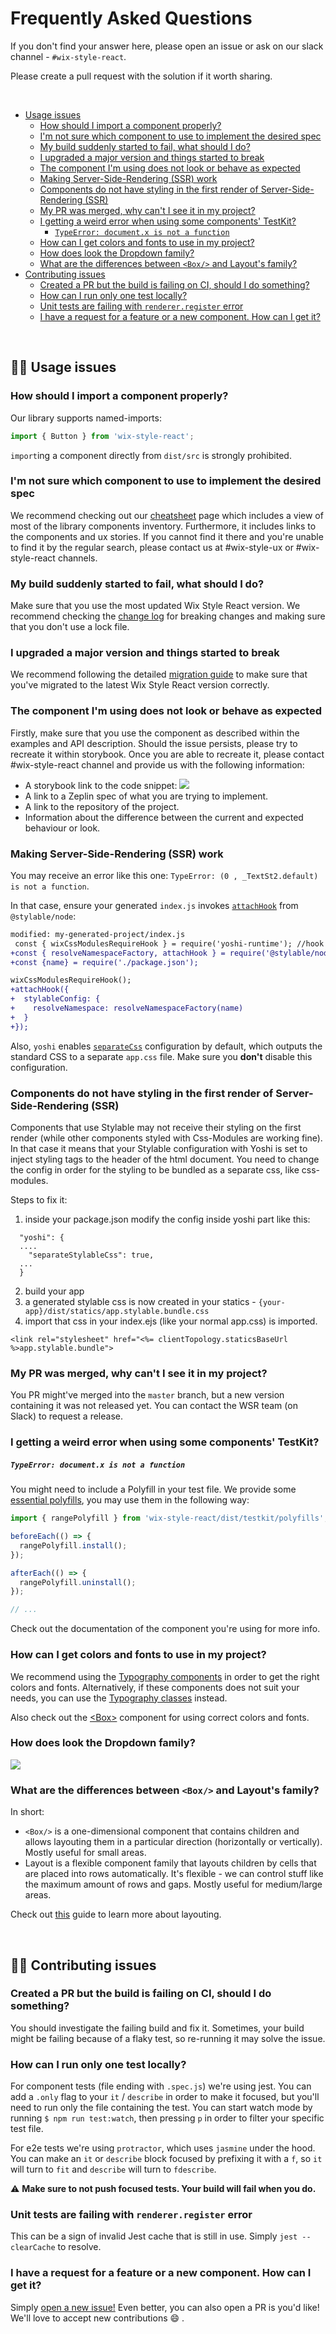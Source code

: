# Frequently Asked Questions

If you don't find your answer here, please open an issue or ask on our slack channel -
`#wix-style-react`.

Please create a pull request with the solution if it worth sharing.

<br/>

- [Usage issues](#%f0%9f%91%a8%e2%80%8d%f0%9f%8f%ab-usage-issues)
  - [How should I import a component properly?](#how-should-i-import-a-component-properly)
  - [I'm not sure which component to use to implement the desired spec](#i'm-not-sure-which-component-to-use-to-implement-the-desired-spec)
  - [My build suddenly started to fail, what should I do?](#my-build-suddenly-started-to-fail,-what-should-i-do?)
  - [I upgraded a major version and things started to break](#i-upgraded-a-major-version-and-things-started-to-break)
  - [The component I'm using does not look or behave as expected](#the-component-i'm-using-does-not-look-or-behave-as-expected)
  - [Making Server-Side-Rendering (SSR) work](#making-server-side-rendering-ssr-work)
  - [Components do not have styling in the first render of Server-Side-Rendering (SSR)](#components-do-not-have-styling-in-the-first-render-of-server-side-rendering-ssr)
  - [My PR was merged, why can't I see it in my project?](#my-pr-was-merged-why-cant-i-see-it-in-my-project)
  - [I getting a weird error when using some components' TestKit?](#i-getting-a-weird-error-when-using-some-components-testkit)
    - [`TypeError: document.x is not a function`](#typeerror-documentx-is-not-a-function)
  - [How can I get colors and fonts to use in my project?](#how-can-i-get-colors-and-fonts-to-use-in-my-project)
  - [How does look the Dropdown family?](#how-does-look-the-dropdown-family)
  - [What are the differences between `<Box/>` and Layout's family?](#what-are-the-differences-between-box-and-layouts-family)
- [Contributing issues](#%f0%9f%92%81%e2%80%8d%e2%99%82%ef%b8%8f-contributing-issues)
  - [Created a PR but the build is failing on CI, should I do something?](#created-a-pr-but-the-build-is-failing-on-ci-should-i-do-something)
  - [How can I run only one test locally?](#how-can-i-run-only-one-test-locally)
  - [Unit tests are failing with `renderer.register` error](#unit-tests-are-failing-with-rendererregister-error)
  - [I have a request for a feature or a new component. How can I get it?](#i-have-a-request-for-a-feature-or-a-new-component-how-can-i-get-it)

<br/>

## 👨‍🏫 Usage issues

### How should I import a component properly?

Our library supports named-imports:

```js
import { Button } from 'wix-style-react';
```

`import`ing a component directly from `dist/src` is strongly prohibited.

### I'm not sure which component to use to implement the desired spec
We recommend checking out our [cheatsheet](https://www.wix-style-react.com/?path=/story/introduction-cheatsheet--components-cheatsheet) page which includes a view of most of the library components inventory.
Furthermore, it includes links to the components and ux stories. If you cannot find it there and you're unable to find it by the regular search, please contact us at #wix-style-ux or #wix-style-react channels.

### My build suddenly started to fail, what should I do?
Make sure that you use the most updated Wix Style React version. We recommend checking the [change log](https://github.com/wix/wix-style-react/blob/master/CHANGELOG.md) for breaking changes and making sure that you don't use a lock file.

### I upgraded a major version and things started to break
We recommend following the detailed [migration guide](https://github.com/wix/wix-style-react/blob/master/MIGRATION.md) to make sure that you've migrated to the latest Wix Style React version correctly.

### The component I'm using does not look or behave as expected
Firstly, make sure that you use the component as described within the examples and API description. Should the issue persists,
please try to recreate it within storybook. Once you are able to recreate it, please contact #wix-style-react channel and provide us with the following information:
- A storybook link to the code snippet:
![](../assets/storybook_snippet_url.png)
- A link to a Zeplin spec of what you are trying to implement.
- A link to the repository of the project.
- Information about the difference between the current and expected behaviour or look.


### Making Server-Side-Rendering (SSR) work

You may receive an error like this one: `TypeError: (0 , _TextSt2.default) is not a function`.

In that case, ensure your generated `index.js` invokes [`attachHook`](https://stylable.io/docs/guides/server-side-rendering) from `@stylable/node`:

```diff
modified: my-generated-project/index.js
 const { wixCssModulesRequireHook } = require('yoshi-runtime'); //hook to `.scss` files
+const { resolveNamespaceFactory, attachHook } = require('@stylable/node'); //hook to `.st.css` files
+const {name} = require('./package.json');

wixCssModulesRequireHook();
+attachHook({
+  stylableConfig: {
+    resolveNamespace: resolveNamespaceFactory(name)
+  }
+});
```

Also, `yoshi` enables [`separateCss`](https://wix.github.io/yoshi/docs/api/configuration.html#separatecss) configuration by default, which outputs the standard CSS to a separate `app.css` file. Make sure you **don't** disable this configuration.

### Components do not have styling in the first render of Server-Side-Rendering (SSR)

Components that use Stylable may not receive their styling on the first render (while other components styled with Css-Modules are working fine).
In that case it means that your Stylable configuration with Yoshi is set to inject styling tags to the header of the html document.
You need to change the config in order for the styling to be bundled as a separate css, like css-modules.

Steps to fix it:

1. inside your package.json modify the config inside yoshi part like this:

```
  "yoshi": {
  ....
    "separateStylableCss": true,
  ...
  }
```

2. build your app
3. a generated stylable css is now created in your statics - `{your-app}/dist/statics/app.stylable.bundle.css`
4. import that css in your index.ejs (like your normal app.css) is imported.

`<link rel="stylesheet" href="<%= clientTopology.staticsBaseUrl %>app.stylable.bundle">`

### My PR was merged, why can't I see it in my project?

You PR might've merged into the `master` branch, but a new version containing it was not released
yet. You can contact the WSR team (on Slack) to request a release.

### I getting a weird error when using some components' TestKit?

##### `TypeError: document.x is not a function`

You might need to include a Polyfill in your test file. We provide some [essential
polyfills](../../testkit/polyfills/index.js), you may use them in the following way:

```js
import { rangePolyfill } from 'wix-style-react/dist/testkit/polyfills';

beforeEach(() => {
  rangePolyfill.install();
});

afterEach(() => {
  rangePolyfill.uninstall();
});

// ...
```

Check out the documentation of the component you're using for more info.

### How can I get colors and fonts to use in my project?

We recommend using the [Typography
components](/?path=/story/design-guidelines-foundation--1-2-typography)
in order to get the right colors and fonts. Alternatively, if these components does not suit your
needs, you can use the [Typography
classes](/?path=/story/components-api-styling--1-2-typography-classes)
instead.

Also check out the
[&lt;Box>](/?path=/story/components-api-components--box)
component for using correct colors and fonts.

### How does look the Dropdown family?

![](../assets/dropdown-family-diagram.png)

### What are the differences between `<Box/>` and Layout's family?

In short:

- `<Box/>` is a one-dimensional component that contains children and allows layouting them in a particular direction (horizontally or vertically). Mostly useful for small areas.
- Layout is a flexible component family that layouts children by cells that are placed into rows automatically. It's flexible - we can control stuff like the maximum amount of rows and gaps. Mostly useful for medium/large areas.

Check out [this](../usage/LAYOUTING.md) guide to learn more about layouting.

<br/>

## 💁‍♂️ Contributing issues

### Created a PR but the build is failing on CI, should I do something?

You should investigate the failing build and fix it. Sometimes, your build might be failing because
of a flaky test, so re-running it may solve the issue.

### How can I run only one test locally?

For component tests (file ending with `.spec.js`) we're using jest. You can add a `.only` flag to
your `it` / `describe` in order to make it focused, but you'll need to run only the file containing
the test. You can start watch mode by running `$ npm run test:watch`, then pressing `p` in order to
filter your specific test file.

For e2e tests we're using `protractor`, which uses `jasmine` under the hood. You can make an `it` or
`describe` block focused by prefixing it with a `f`, so `it` will turn to `fit` and `describe` will
turn to `fdescribe`.

⚠️ **Make sure to not push focused tests. Your build will fail when you do.**

### Unit tests are failing with `renderer.register` error

This can be a sign of invalid Jest cache that is still in use. Simply `jest --clearCache` to resolve.

### I have a request for a feature or a new component. How can I get it?

Simply [open a new issue!](https://github.com/wix-private/wsr-issues/issues/new) Even better, you
can also open a PR is you'd like! We'll love to accept new contributions 😄 .
